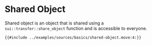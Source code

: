 # Shared Object

Shared object is an object that is shared using a `sui::transfer::share_object` function and is accessible to everyone.

```move
{{#include ../examples/sources/basics/shared-object.move:4:}}
```
